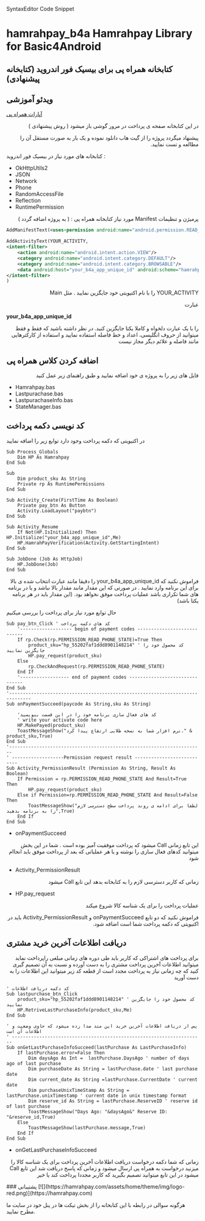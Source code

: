 
SyntaxEditor Code Snippet

# hamrahpay_b4a  Hamrahpay Library for Basic4Android
## کتابخانه همراه پی برای بیسیک فور اندروید  (کتابخانه پیشنهادی)
## ویدئو آموزشی  
[آپارات همراه پی](https://www.aparat.com/v/TBxuV)
<p dir='rtl' align='right'>
در این کتابخانه صفحه ی پرداخت در مرور گوشی باز میشود ( روش پیشنهادی )

</p>
<p dir='rtl' align='right'>
پیشنهاد میگردد پروژه را از گیت هاب دانلود نموده و یک بار به صورت مستقل آن را مطالعه و تست نمایید.
</p>

کتابخانه های مورد نیاز در بیسیک فور اندروید :
* OkHttpUtils2
* JSON
* Network
* Phone
* RandomAccessFile
* Reflection
* RuntimePermission
<p dir='rtl' align='right'>
پرمیژن و تنظیمات Manifest مورد نیاز کتابخانه همراه پی : ( به پروژه اضافه گردد )
</p>

```xml
AddManifestText(<uses-permission android:name="android.permission.READ_PHONE_STATE" />)

AddActivityText(YOUR_ACTIVITY,
<intent-filter>
    <action android:name="android.intent.action.VIEW"/>
    <category android:name="android.intent.category.DEFAULT"/>
    <category android:name="android.intent.category.BROWSABLE"/>
    <data android:host="your_b4a_app_unique_id" android:scheme="hamrahpay"/>
</intent-filter> 
)
```
<p dir='rtl' align='right'>
YOUR_ACTIVITY را با نام اکتیویتی خود جایگزین نمایید . مثل Main
</p>

<p dir='rtl' align='right'>
عبارت
</p>

**your_b4a_app_unique_id**
<p dir='rtl' align='right'>
را با یک عبارت دلخواه و کاملا یکتا جایگزین کنید.
در نظر داشته باشید که فقط و فقط میتوانید از حروف انگلیسی، اعداد و خط فاصله استفاده نمایید و استفاده از کارکترهایی مانند فاصله و علائم دیگر مجاز نیست
</p>

## اضافه کردن کلاس همراه پی  
<p dir='rtl' align='right'>
فایل های زیر  را به پروژه ی خود اضافه نمایید و طبق راهنمای زیر عمل کنید

* Hamrahpay.bas
* Lastpurachase.bas
* LastpurachaseInfo.bas
* StateManager.bas
</p>

## کد نویسی دکمه پرداخت  
در اکتیویتی که دکمه پرداخت وجود دارد توابع زیر را اضافه نمایید

```VBA
Sub Process_Globals
	Dim HP As Hamrahpay
End Sub

Sub 
	Dim product_sku As String
	Private rp As RuntimePermissions
End Sub

Sub Activity_Create(FirstTime As Boolean)
	Private pay_btn As Button
	Activity.LoadLayout("paybtn")
End Sub

Sub Activity_Resume
	If Not(HP.IsInitialized) Then HP.Initialize("your_b4a_app_unique_id",Me)
	HP.HamrahPayVerification(Activity.GetStartingIntent)
End Sub

Sub JobDone (Job As HttpJob)
	HP.JobDone(Job)
End Sub
```
<p dir='rtl' align='right'>
فراموش نکنید که your_b4a_app_unique_id را دقیقا مانند عبارت انتخاب شده ی بالا برای این برنامه وارد نمایید . در صورتی که این مقدار مانند مقدار بالا نباشد و یا در برنامه های شما تکراری باشد عملیات پرداخت موفق نخواهد بود.
(این مقدار باید در هر برنامه یکتا باشد)

حال توابع مورد نیاز برای پرداخت را بررسی میکنیم
</p>

```VBA
Sub pay_btn_Click ' کد های دکمه پرداخت
	'------------------- begin of payment codes ----------------------------
	If rp.Check(rp.PERMISSION_READ_PHONE_STATE)=True Then
		product_sku="hp_55202faf1ddd8901148214" ' کد محصول خود را جایگزین نمایید
		HP.pay_request(product_sku)
	Else
		rp.CheckAndRequest(rp.PERMISSION_READ_PHONE_STATE)
	End If
	'------------------ end of payment codes -------------------------------
End Sub
'------------------------------------------------------------------------------
Sub	onPaymentSucceed(paycode As String,sku As String)
	
	'کد های فعال سازی برنامه خود را در این قسمت بنویسید
	' write your activate code here
	HP.MakePayed(product_sku)
	ToastMessageShow("نرم افزار شما به نسخه طلایی ارتقاع پیدا کرد." & product_sku,True)
End Sub
'-----------------------------------------------------------------------
' -------------------Permission request result ---------------------------
Sub Activity_PermissionResult (Permission As String, Result As Boolean)
	If Permission = rp.PERMISSION_READ_PHONE_STATE And Result=True Then
		HP.pay_request(product_sku)
	Else if Permission=rp.PERMISSION_READ_PHONE_STATE And Result=False Then
		ToastMessageShow("لطفا برای ادامه ی روند پرداخت سطح دسترسی لازم را به برنامه بدهید",True)
	End If
End Sub
```
* onPaymentSucceed
<p dir='rtl' align='right'>
این تابع زمانی Call میشود که پرداخت موفقیت آمیز بوده است . شما در این بخش میتوانید کدهای فعال سازی را نوشته و یا هر عملیاتی که بعد از پرداخت موفق باید انحاام شود
</p>

* Activity_PermissionResult
<p dir='rtl' align='right'>
زمانی که کاربر دسترسی لازم را به کتابخانه بدهد این تابع Call میشود
</p>

* HP.pay_request
<p dir='rtl' align='right'>
عملیات پرداخت را برای یک شناسه کالا شروع میکند
</p>


<p dir='rtl' align='right'>
فراموش نکنید که دو تابع onPaymentSucceed و Activity_PermissionResult باید در اکتیویتی که دکمه پرداخت شما است اضافه شود.
</p>

## دریافت اطلاعات آخرین خرید مشتری  
<p dir='rtl' align='right'>
برای پرداخت های اشتراکی که کاربر باید طی دوره های زمانی مبلغی راپرداخت نماید میتوانید اطلاعات  آخرین پرداخت مشتری را به دست آورده و نسبت به آن تصمیم گیری کنید که چه زمانی نیاز به پرداخت مجدد است
از قطعه کد زیر میتوانید این اطلاعات را به دست آورید
</p>

```VBA
' کد دکمه دریافت اطلاعات
Sub lastpurchase_btn_Click
	product_sku="hp_55202faf1ddd8901148214" ' کد محصول خود را جایگزین نمایید
	HP.RetriveLastPurchaseInfo(product_sku,Me)
End Sub

' پس از دریافت اطلاعات آخرین خرید این متد صدا زده میشود که حاوی وضعیت و اطلاعات آن است
' ----------------------------------------------------------------------
Sub	onGetLastPurchaseInfoSucceed(lastPurchase As LastPurchaseInfo)
	If lastPurchase.error=False Then
		Dim daysAgo As Int =  lastPurchase.DaysAgo ' number of days ago of last purchase
		Dim purchaseDate As String = lastPurchase.date ' last purchase date
		Dim current_date As String =lastPurchase.CurrentDate ' current date
		Dim purchaseUnixTimeStamp As String = lastPurchase.unixTimestamp ' current date in unix timestamp format
		Dim reserve_id As String = lastPurchase.ReserveID ' reserve id of last purchase
		ToastMessageShow("Days Ago: "&daysAgo&" Reserve ID: "&reserve_id,True)
	Else
		ToastMessageShow(lastPurchase.message,True)
	End If
End Sub
```
* onGetLastPurchaseInfoSucceed
<p dir='rtl' align='right'>
زمانی که شما دکمه درخواست دریافت اطلاعات آخرین پرداخت برای یک شناسه کالا را میزنید درخواست به همراه پی ارسال میشود و زمانی که پاسخ دریافت شد این تابع Call  میشود 
در این تابع میتوانید تصمیم بگیرید که کاربر مجددا پرداخت کند یا خیر
</p>
### پشتیبانی  
[![](https://hamrahpay.com/assets/home/theme/img/logo-red.png)](https://hamrahpay.com)

 هرگونه سوالی در رابطه با این کتابخانه را از بخش تیکت ها در پنل خود در سایت ما مطرح نمایید.
